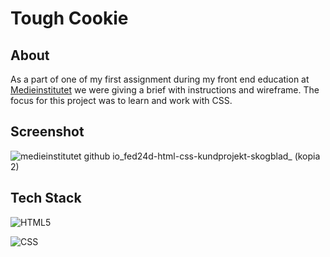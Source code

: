 # Tough Cookie

## About

As a part of one of my first assignment during my front end education at [Medieinstitutet](https://github.com/medieinstitutet) we were giving a brief with instructions and wireframe. The focus for this project was to learn and work with CSS.

## Screenshot
![medieinstitutet github io_fed24d-html-css-kundprojekt-skogblad_ (kopia 2)](https://github.com/user-attachments/assets/67dd95f5-4e4b-4d40-ae5f-edb68e2c71ff)


## Tech Stack

![HTML5](https://img.shields.io/badge/html5-%23E34F26.svg?style=for-the-badge&logo=html5&logoColor=white)

![CSS](https://img.shields.io/badge/CSS-563d7c?&style=flat&logo=css3&logoColor=white)
